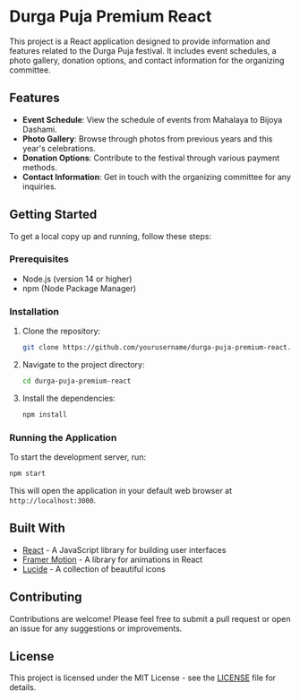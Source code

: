 # Durga Puja Premium React

This project is a React application designed to provide information and features related to the Durga Puja festival. It includes event schedules, a photo gallery, donation options, and contact information for the organizing committee.

## Features

- **Event Schedule**: View the schedule of events from Mahalaya to Bijoya Dashami.
- **Photo Gallery**: Browse through photos from previous years and this year's celebrations.
- **Donation Options**: Contribute to the festival through various payment methods.
- **Contact Information**: Get in touch with the organizing committee for any inquiries.

## Getting Started

To get a local copy up and running, follow these steps:

### Prerequisites

- Node.js (version 14 or higher)
- npm (Node Package Manager)

### Installation

1. Clone the repository:
   ```bash
   git clone https://github.com/yourusername/durga-puja-premium-react.git
   ```
2. Navigate to the project directory:
   ```bash
   cd durga-puja-premium-react
   ```
3. Install the dependencies:
   ```bash
   npm install
   ```

### Running the Application

To start the development server, run:
```bash
npm start
```
This will open the application in your default web browser at `http://localhost:3000`.

## Built With

- [React](https://reactjs.org/) - A JavaScript library for building user interfaces
- [Framer Motion](https://www.framer.com/motion/) - A library for animations in React
- [Lucide](https://lucide.dev/) - A collection of beautiful icons

## Contributing

Contributions are welcome! Please feel free to submit a pull request or open an issue for any suggestions or improvements.

## License

This project is licensed under the MIT License - see the [LICENSE](LICENSE) file for details.
